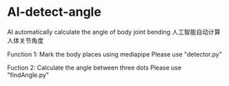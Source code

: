 # AI-detect-angle
AI automatically calculate the angle of body joint bending 
人工智能自动计算人体关节角度

Function 1:
Mark the body places using mediapipe
Please use "detector.py"

Fuction 2:
Calculate the angle between three dots
Please use "findAngle.py"
